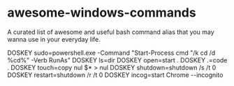# awesome-windows-commands
A curated list of awesome and useful bash command alias that you may wanna use in your everyday life.


DOSKEY sudo=powershell.exe -Command "Start-Process cmd \"/k cd /d %cd%\" -Verb RunAs"
DOSKEY ls=dir
DOSKEY open=start .
DOSKEY .=code .
DOSKEY touch=copy nul $* > nul
DOSKEY shutdown=shutdown /s /t 0
DOSKEY restart=shutdown /r /t 0
DOSKEY incog=start Chrome --incognito
